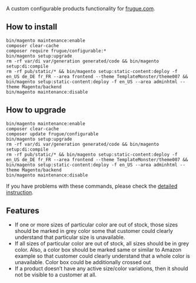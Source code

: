 A custom configurable products functionality for [frugue.com](https://frugue.com).

## How to install
```
bin/magento maintenance:enable
composer clear-cache
composer require frugue/configurable:*
bin/magento setup:upgrade
rm -rf var/di var/generation generated/code && bin/magento setup:di:compile
rm -rf pub/static/* && bin/magento setup:static-content:deploy -f en_US de_DE fr_FR --area frontend --theme TemplateMonster/theme007 && bin/magento setup:static-content:deploy -f en_US --area adminhtml --theme Magento/backend
bin/magento maintenance:disable
```

## How to upgrade
```
bin/magento maintenance:enable
composer clear-cache
composer update frugue/configurable
bin/magento setup:upgrade
rm -rf var/di var/generation generated/code && bin/magento setup:di:compile
rm -rf pub/static/* && bin/magento setup:static-content:deploy -f en_US de_DE fr_FR --area frontend --theme TemplateMonster/theme007 && bin/magento setup:static-content:deploy -f en_US --area adminhtml --theme Magento/backend
bin/magento maintenance:disable
```

If you have problems with these commands, please check the [detailed instruction](https://mage2.pro/t/263).

## Features
- If one or more sizes of particular color are out of stock, those sizes should be marked in grey color some that customer could clearly understand that particular size is unavailable.
- If all sizes of particular color are out of stock, all sizes should be in grey color. Also, a color box should be marked same or similar to Amazon example so that customer could clearly understand that a whole color is unavailable. Color box could be additionally crossed out
- If a product doesn’t have any active size/color variations, then it should not be visible to a customer at all.